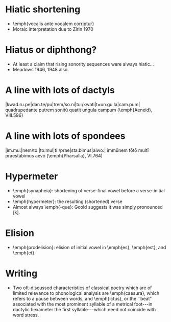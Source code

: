 Hiatic shortening
=================

* \emph{vocalis ante vocalem corriptur}
* Moraic interpretation due to Zirin 1970

Hiatus or diphthong?
====================

* At least a claim that rising sonority sequences were always hiatic...
* Meadows 1946, 1948 also

A line with lots of dactyls
===========================

|kwad.ru.pe|dan.te/pu|trem/so.ni|tu:/kwati|t=un.gu.la|cam.pum|
quadrupedante      putrem  sonitū    quatit  ungula   campum   (\emph{Aeneid}, VIII.596)

A line with lots of spondees
============================

|im.mu:|nem/to:|to:mul|ti:/prae|sta:bimus|aiwo:|
immūnem     tōtō   multī   praestābimus   aevō                 (\emph{Pharsalia}, VI.764)

Hypermeter
==========
* \emph{synapheia}: shortening of verse-final vowel before a verse-initial vowel
* \emph{hypermeter}: the resulting (shortened) verse
* Almost always \emph{-que}: Goold suggests it was simply pronounced [k].

Elision
=======
* \emph{prodelision}: elision of initial vowel in \emph{es}, \emph{est}, and \emph{et}

Writing
=======

* Two oft-discussed characteristics of classical poetry which are of limited relevance to phonological analysis are \emph{caesura}, which refers to a pause between words, and \emph{ictus}, or the ``beat'' associated with the most prominent syllable of a metrical foot---in dactylic hexameter the first syllable---which need not coincide with word stress.
